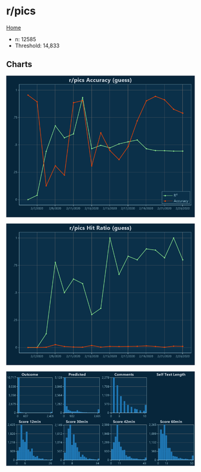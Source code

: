 # r/pics

[Home](../index.md)

* n: 12585
* Threshold: 14,833

## Charts

![r/pics R² (guess)](../images/guess_pics_Accuracy.png "r/pics R² (guess)")

![r/pics Hit Ratio (guess)](../images/guess_pics_HitRatio.png "r/pics Hit Ratio (guess)")

![r/pics Distributions (guess)](../images/guess_pics_Distributions.png "r/pics Distributions (guess)")


